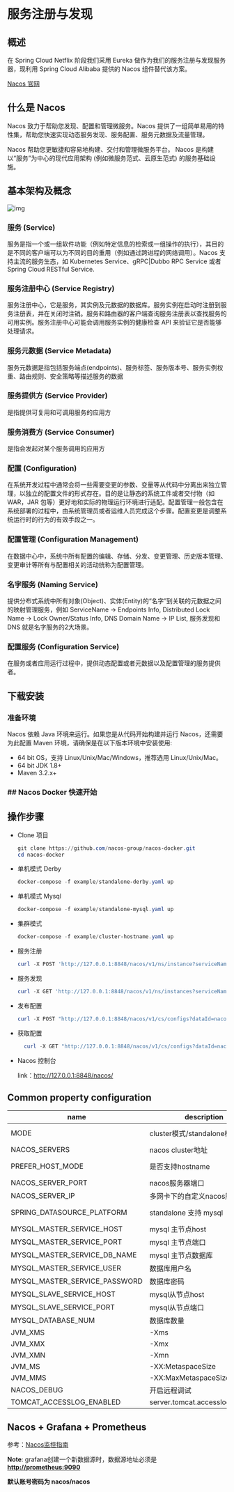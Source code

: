 # 服务注册与发现

## 概述

在 Spring Cloud Netflix 阶段我们采用 Eureka 做作为我们的服务注册与发现服务器，现利用 Spring Cloud Alibaba 提供的 Nacos 组件替代该方案。

[Nacos 官网](https://nacos.io/zh-cn/)

## 什么是 Nacos

Nacos 致力于帮助您发现、配置和管理微服务。Nacos 提供了一组简单易用的特性集，帮助您快速实现动态服务发现、服务配置、服务元数据及流量管理。

Nacos 帮助您更敏捷和容易地构建、交付和管理微服务平台。 Nacos 是构建以“服务”为中心的现代应用架构 (例如微服务范式、云原生范式) 的服务基础设施。

## 基本架构及概念

![img](https://cdn.nlark.com/yuque/0/2019/jpeg/338441/1561217892717-1418fb9b-7faa-4324-87b9-f1740329f564.jpeg)

### 服务 (Service)

服务是指一个或一组软件功能（例如特定信息的检索或一组操作的执行），其目的是不同的客户端可以为不同的目的重用（例如通过跨进程的网络调用）。Nacos 支持主流的服务生态，如 Kubernetes Service、gRPC|Dubbo RPC Service 或者 Spring Cloud RESTful Service.

### 服务注册中心 (Service Registry)

服务注册中心，它是服务，其实例及元数据的数据库。服务实例在启动时注册到服务注册表，并在关闭时注销。服务和路由器的客户端查询服务注册表以查找服务的可用实例。服务注册中心可能会调用服务实例的健康检查 API 来验证它是否能够处理请求。

### 服务元数据 (Service Metadata)

服务元数据是指包括服务端点(endpoints)、服务标签、服务版本号、服务实例权重、路由规则、安全策略等描述服务的数据

### 服务提供方 (Service Provider)

是指提供可复用和可调用服务的应用方

### 服务消费方 (Service Consumer)

是指会发起对某个服务调用的应用方

### 配置 (Configuration)

在系统开发过程中通常会将一些需要变更的参数、变量等从代码中分离出来独立管理，以独立的配置文件的形式存在。目的是让静态的系统工件或者交付物（如 WAR，JAR 包等）更好地和实际的物理运行环境进行适配。配置管理一般包含在系统部署的过程中，由系统管理员或者运维人员完成这个步骤。配置变更是调整系统运行时的行为的有效手段之一。

### 配置管理 (Configuration Management)

在数据中心中，系统中所有配置的编辑、存储、分发、变更管理、历史版本管理、变更审计等所有与配置相关的活动统称为配置管理。

### 名字服务 (Naming Service)

提供分布式系统中所有对象(Object)、实体(Entity)的“名字”到关联的元数据之间的映射管理服务，例如 ServiceName -> Endpoints Info, Distributed Lock Name -> Lock Owner/Status Info, DNS Domain Name -> IP List, 服务发现和 DNS 就是名字服务的2大场景。

### 配置服务 (Configuration Service)

在服务或者应用运行过程中，提供动态配置或者元数据以及配置管理的服务提供者。

## 下载安装

### 准备环境

Nacos 依赖 Java 环境来运行。如果您是从代码开始构建并运行 Nacos，还需要为此配置 Maven 环境，请确保是在以下版本环境中安装使用:

- 64 bit OS，支持 Linux/Unix/Mac/Windows，推荐选用 Linux/Unix/Mac。
- 64 bit JDK 1.8+
- Maven 3.2.x+

### ## Nacos Docker 快速开始

## 操作步骤

- Clone 项目

  ```powershell
  git clone https://github.com/nacos-group/nacos-docker.git
  cd nacos-docker
  ```

- 单机模式 Derby

  ```powershell
  docker-compose -f example/standalone-derby.yaml up
  ```

- 单机模式 Mysql

  ```powershell
  docker-compose -f example/standalone-mysql.yaml up
  ```

- 集群模式

  ```powershell
  docker-compose -f example/cluster-hostname.yaml up 
  ```

- 服务注册

  ```powershell
  curl -X POST 'http://127.0.0.1:8848/nacos/v1/ns/instance?serviceName=nacos.naming.serviceName&ip=20.18.7.10&port=8080'
  ```

- 服务发现

  ```powershell
  curl -X GET 'http://127.0.0.1:8848/nacos/v1/ns/instances?serviceName=nacos.naming.serviceName'
  ```

- 发布配置

  ```powershell
  curl -X POST "http://127.0.0.1:8848/nacos/v1/cs/configs?dataId=nacos.cfg.dataId&group=test&content=helloWorld"
  ```

- 获取配置

  ```powershell
    curl -X GET "http://127.0.0.1:8848/nacos/v1/cs/configs?dataId=nacos.cfg.dataId&group=test"
  ```

- Nacos 控制台

  link：http://127.0.0.1:8848/nacos/

## Common property configuration

| name                          | description                     | option                                 |
| ----------------------------- | ------------------------------- | -------------------------------------- |
| MODE                          | cluster模式/standalone模式      | cluster/standalone default **cluster** |
| NACOS_SERVERS                 | nacos cluster地址               | eg. ip1,ip2,ip3                        |
| PREFER_HOST_MODE              | 是否支持hostname                | hostname/ip default **ip**             |
| NACOS_SERVER_PORT             | nacos服务器端口                 | default **8848**                       |
| NACOS_SERVER_IP               | 多网卡下的自定义nacos服务器IP   |                                        |
| SPRING_DATASOURCE_PLATFORM    | standalone 支持 mysql           | mysql / empty default empty            |
| MYSQL_MASTER_SERVICE_HOST     | mysql 主节点host                |                                        |
| MYSQL_MASTER_SERVICE_PORT     | mysql 主节点端口                | default : **3306**                     |
| MYSQL_MASTER_SERVICE_DB_NAME  | mysql 主节点数据库              |                                        |
| MYSQL_MASTER_SERVICE_USER     | 数据库用户名                    |                                        |
| MYSQL_MASTER_SERVICE_PASSWORD | 数据库密码                      |                                        |
| MYSQL_SLAVE_SERVICE_HOST      | mysql从节点host                 |                                        |
| MYSQL_SLAVE_SERVICE_PORT      | mysql从节点端口                 | default :3306                          |
| MYSQL_DATABASE_NUM            | 数据库数量                      | default :2                             |
| JVM_XMS                       | -Xms                            | default :2g                            |
| JVM_XMX                       | -Xmx                            | default :2g                            |
| JVM_XMN                       | -Xmn                            | default :1g                            |
| JVM_MS                        | -XX:MetaspaceSize               | default :128m                          |
| JVM_MMS                       | -XX:MaxMetaspaceSize            | default :320m                          |
| NACOS_DEBUG                   | 开启远程调试                    | y/n default :n                         |
| TOMCAT_ACCESSLOG_ENABLED      | server.tomcat.accesslog.enabled | default :false                         |

## Nacos + Grafana + Prometheus

参考：[Nacos监控指南](https://nacos.io/zh-cn/docs/monitor-guide.html)

**Note**: grafana创建一个新数据源时，数据源地址必须是 **[http://prometheus:9090](http://prometheus:9090/)**

**默认账号密码为 nacos/nacos**

